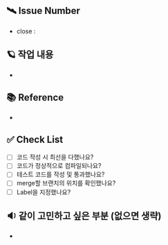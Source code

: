 ## 🛰️ Issue Number
- close : 
## 🪐 작업 내용
- 
## 📚 Reference
- 

## ✅ Check List
- [ ] 코드 작성 시 최선을 다했나요?
- [ ] 코드가 정상적으로 컴파일되나요?
- [ ] 테스트 코드를 작성 및 통과했나요?
- [ ] merge할 브랜치의 위치를 확인했나요?
- [ ] Label을 지정했나요?

## 🔉 같이 고민하고 싶은 부분 (없으면 생략)
- 
